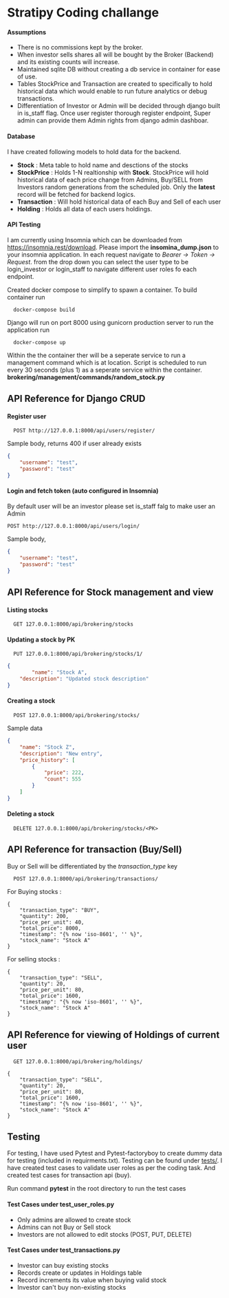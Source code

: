 
# Stratipy Coding challange

#### Assumptions

* There is no commissions kept by the broker.
* When investor sells shares all will be bought by the Broker (Backend) and its existing counts will increase.
* Maintained sqlite DB without creating a db service in container for ease of use.
* Tables StockPrice and Transaction are created to specifically to hold historical data which would enable to run future analytics or debug transactions.
* Differentiation of Investor or Admin will be decided through django built in is_staff flag. Once user register thorough register endpoint, Super admin can provide them Admin rights from django admin dashboar.

#### Database

I have created following models to hold data for the backend. 
* **Stock** : Meta table to hold name and desctions of the stocks
* **StockPrice** : Holds 1-N realtionship with **Stock**. StockPrice will hold historical data of each price change from Admins, Buy/SELL from Investors random generations from the scheduled job. Only the **latest** record will be fetched for backend logics.  
* **Transaction** : Will hold historical data of each Buy and Sell of each user 
* **Holding** : Holds all data of each users holdings.


#### API Testing

I am currently using Insomnia which can be downloaded from https://insomnia.rest/download. Please import the **insomina_dump.json** to your insomnia application. In each request navigate to *Bearer -> Token -> Request*. from the drop down you can select the user type to be login_investor or login_staff to navigate different user roles fo each endpoint.


Created docker compose to simplify to spawn a container. To build container run
```http
  docker-compose build
```
Django will run on port 8000 using gunicorn production server to run the application 
run
```http
  docker-compose up
```

Within the the container ther will be a seperate service to run a management command which is at location. Script is scheduled to run every 30 seconds (plus 1) as a seperate service within the container.
**brokering/management/commands/random_stock.py**



## API Reference for Django CRUD


#### Register user 

```http
  POST http://127.0.0.1:8000/api/users/register/
```
Sample body, returns 400 if user already exists
```json
{
	"username": "test",
	"password": "test"
}
```

#### Login and fetch token (auto configured in Insomnia) 
By default user will be an investor please set is_staff falg to make user an Admin
```http
POST http://127.0.0.1:8000/api/users/login/
```
Sample body,
```json
{
	"username": "test",
	"password": "test"
}
```

## API Reference for Stock management and view
#### Listing stocks
```http
  GET 127.0.0.1:8000/api/brokering/stocks
```

#### Updating a stock by PK 
```http
  PUT 127.0.0.1:8000/api/brokering/stocks/1/
```
```json
{
		"name": "Stock A",
    "description": "Updated stock description"
}
```

#### Creating a stock
```http
  POST 127.0.0.1:8000/api/brokering/stocks/
```

Sample data
```json
{
	"name": "Stock Z",
	"description": "New entry",
	"price_history": [
		{
			"price": 222,
			"count": 555
		}
	]
}
```

#### Deleting a stock
```http
  DELETE 127.0.0.1:8000/api/brokering/stocks/<PK>
```


## API Reference for transaction (Buy/Sell)
Buy or Sell will be differentiated by the *transaction_type* key
```http
  POST 127.0.0.1:8000/api/brokering/transactions/
```
For Buying stocks : 

	{
		"transaction_type": "BUY",
		"quantity": 200,
		"price_per_unit": 40,
		"total_price": 8000,
		"timestamp": "{% now 'iso-8601', '' %}",
		"stock_name": "Stock A"
	}
For selling stocks :

	{
		"transaction_type": "SELL",
		"quantity": 20,
		"price_per_unit": 80,
		"total_price": 1600,
		"timestamp": "{% now 'iso-8601', '' %}",
		"stock_name": "Stock A"
	}


## API Reference for viewing of Holdings of current user
```http
  GET 127.0.0.1:8000/api/brokering/holdings/
```
	{
		"transaction_type": "SELL",
		"quantity": 20,
		"price_per_unit": 80,
		"total_price": 1600,
		"timestamp": "{% now 'iso-8601', '' %}",
		"stock_name": "Stock A"
	}

## Testing

For testing, I have used Pytest and Pytest-factoryboy to create dummy data for testing (included in requirments.txt). Testing can be found under [tests/](https://github.com/isara-ovin/stock-broker/tree/main/tests). I have created test cases to validate user roles as per the coding task. And created test cases for transaction api (buy).

Run command **pytest** in the root directory to run the test cases 

#### Test Cases under test_user_roles.py
* Only admins are allowed to create stock
* Admins can not Buy or Sell stock
* Investors are not allowed to edit stocks (POST, PUT, DELETE)


#### Test Cases under test_transactions.py
* Investor can buy existing stocks
* Records create or updates in Holdings table
* Record increments its value when buying valid stock
* Investor can't buy non-existing stocks
